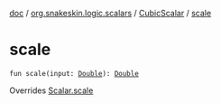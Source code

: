 [doc](../../index.md) / [org.snakeskin.logic.scalars](../index.md) / [CubicScalar](index.md) / [scale](./scale.md)

# scale

`fun scale(input: `[`Double`](https://kotlinlang.org/api/latest/jvm/stdlib/kotlin/-double/index.html)`): `[`Double`](https://kotlinlang.org/api/latest/jvm/stdlib/kotlin/-double/index.html)

Overrides [Scalar.scale](../-scalar/scale.md)

